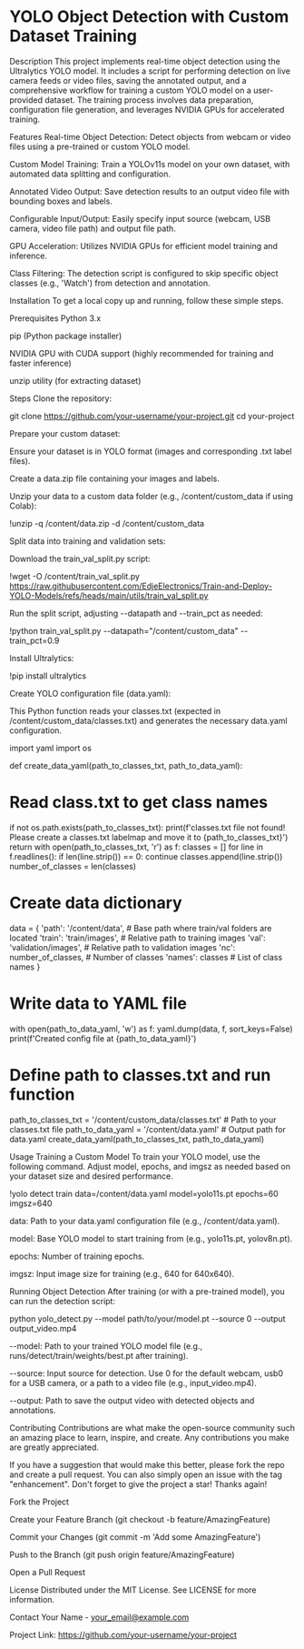 # YOLO Object Detection with Custom Dataset Training
Description
This project implements real-time object detection using the Ultralytics YOLO model. It includes a script for performing detection on live camera feeds or video files, saving the annotated output, and a comprehensive workflow for training a custom YOLO model on a user-provided dataset. The training process involves data preparation, configuration file generation, and leverages NVIDIA GPUs for accelerated training.

Features
Real-time Object Detection: Detect objects from webcam or video files using a pre-trained or custom YOLO model.

Custom Model Training: Train a YOLOv11s model on your own dataset, with automated data splitting and configuration.

Annotated Video Output: Save detection results to an output video file with bounding boxes and labels.

Configurable Input/Output: Easily specify input source (webcam, USB camera, video file path) and output file path.

GPU Acceleration: Utilizes NVIDIA GPUs for efficient model training and inference.

Class Filtering: The detection script is configured to skip specific object classes (e.g., 'Watch') from detection and annotation.

Installation
To get a local copy up and running, follow these simple steps.

Prerequisites
Python 3.x

pip (Python package installer)

NVIDIA GPU with CUDA support (highly recommended for training and faster inference)

unzip utility (for extracting dataset)

Steps
Clone the repository:

git clone https://github.com/your-username/your-project.git
cd your-project

Prepare your custom dataset:

Ensure your dataset is in YOLO format (images and corresponding .txt label files).

Create a data.zip file containing your images and labels.

Unzip your data to a custom data folder (e.g., /content/custom_data if using Colab):

!unzip -q /content/data.zip -d /content/custom_data

Split data into training and validation sets:

Download the train_val_split.py script:

!wget -O /content/train_val_split.py https://raw.githubusercontent.com/EdjeElectronics/Train-and-Deploy-YOLO-Models/refs/heads/main/utils/train_val_split.py

Run the split script, adjusting --datapath and --train_pct as needed:

!python train_val_split.py --datapath="/content/custom_data" --train_pct=0.9

Install Ultralytics:

!pip install ultralytics

Create YOLO configuration file (data.yaml):

This Python function reads your classes.txt (expected in /content/custom_data/classes.txt) and generates the necessary data.yaml configuration.

import yaml
import os

def create_data_yaml(path_to_classes_txt, path_to_data_yaml):
  # Read class.txt to get class names
  if not os.path.exists(path_to_classes_txt):
    print(f'classes.txt file not found! Please create a classes.txt labelmap and move it to {path_to_classes_txt}')
    return
  with open(path_to_classes_txt, 'r') as f:
    classes = []
    for line in f.readlines():
      if len(line.strip()) == 0: continue
      classes.append(line.strip())
  number_of_classes = len(classes)

  # Create data dictionary
  data = {
      'path': '/content/data', # Base path where train/val folders are located
      'train': 'train/images', # Relative path to training images
      'val': 'validation/images', # Relative path to validation images
      'nc': number_of_classes, # Number of classes
      'names': classes # List of class names
  }

  # Write data to YAML file
  with open(path_to_data_yaml, 'w') as f:
    yaml.dump(data, f, sort_keys=False)
  print(f'Created config file at {path_to_data_yaml}')

# Define path to classes.txt and run function
path_to_classes_txt = '/content/custom_data/classes.txt' # Path to your classes.txt file
path_to_data_yaml = '/content/data.yaml' # Output path for data.yaml
create_data_yaml(path_to_classes_txt, path_to_data_yaml)

Usage
Training a Custom Model
To train your YOLO model, use the following command. Adjust model, epochs, and imgsz as needed based on your dataset size and desired performance.

!yolo detect train data=/content/data.yaml model=yolo11s.pt epochs=60 imgsz=640

data: Path to your data.yaml configuration file (e.g., /content/data.yaml).

model: Base YOLO model to start training from (e.g., yolo11s.pt, yolov8n.pt).

epochs: Number of training epochs.

imgsz: Input image size for training (e.g., 640 for 640x640).

Running Object Detection
After training (or with a pre-trained model), you can run the detection script:

python yolo_detect.py --model path/to/your/model.pt --source 0 --output output_video.mp4

--model: Path to your trained YOLO model file (e.g., runs/detect/train/weights/best.pt after training).

--source: Input source for detection. Use 0 for the default webcam, usb0 for a USB camera, or a path to a video file (e.g., input_video.mp4).

--output: Path to save the output video with detected objects and annotations.

Contributing
Contributions are what make the open-source community such an amazing place to learn, inspire, and create. Any contributions you make are greatly appreciated.

If you have a suggestion that would make this better, please fork the repo and create a pull request. You can also simply open an issue with the tag "enhancement".
Don't forget to give the project a star! Thanks again!

Fork the Project

Create your Feature Branch (git checkout -b feature/AmazingFeature)

Commit your Changes (git commit -m 'Add some AmazingFeature')

Push to the Branch (git push origin feature/AmazingFeature)

Open a Pull Request

License
Distributed under the MIT License. See LICENSE for more information.

Contact
Your Name - your_email@example.com

Project Link: https://github.com/your-username/your-project
